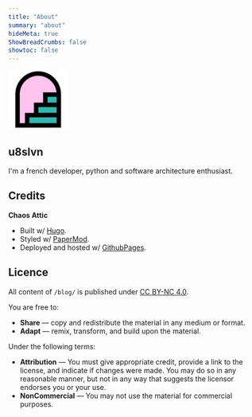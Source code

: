 ```yaml
---
title: "About"
summary: "about"
hideMeta: true
ShowBreadCrumbs: false
showtoc: false
---
```


!["Chaos Attic logo"](/chaos-attic-logo-big.png#center)

## u8slvn

I'm a french developer, python and software architecture enthusiast. 

## Credits

**Chaos Attic**

- Built w/ [Hugo](https://gohugo.io/).
- Styled w/ [PaperMod](https://github.com/adityatelange/hugo-PaperMod/).
- Deployed and hosted w/ [GithubPages](https://pages.github.com/).

## Licence

All content of `/blog/` is published under [CC BY-NC 4.0](https://creativecommons.org/licenses/by-nc/4.0/). 

You are free to:

- **Share** — copy and redistribute the material in any medium or format.
- **Adapt** — remix, transform, and build upon the material.

Under the following terms:

- **Attribution** — You must give appropriate credit, provide a link to the license, and indicate if changes were made. You may do so in any reasonable manner, but not in any way that suggests the licensor endorses you or your use.
- **NonCommercial** — You may not use the material for commercial purposes.
